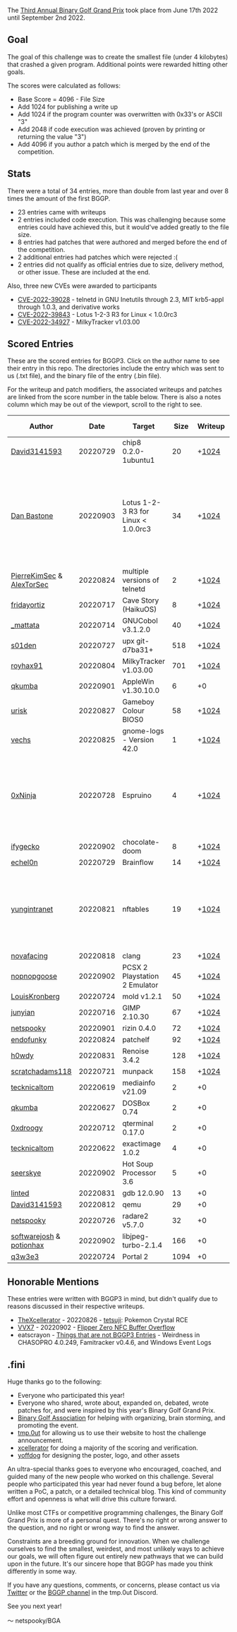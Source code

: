 The [Third Annual Binary Golf Grand Prix](https://tmpout.sh/bggp/3/) took place from June 17th 2022 until September 2nd 2022. 

## Goal

The goal of this challenge was to create the smallest file (under 4 kilobytes) that crashed a given program. Additional points were rewarded hitting other goals. 

The scores were calculated as follows:

- Base Score = 4096 - File Size
- Add 1024 for publishing a write up
- Add 1024 if the program counter was overwritten with 0x33's or ASCII "3"
- Add 2048 if code execution was achieved (proven by printing or returning the value "3")
- Add 4096 if you author a patch which is merged by the end of the competition.

## Stats

There were a total of 34 entries, more than double from last year and over 8 times the amount of the first BGGP. 

- 23 entries came with writeups
- 2 entries included code execution. This was challenging because some entries could have achieved this, but it would've added greatly to the file size.
- 8 entries had patches that were authored and merged before the end of the competition.
- 2 additional entries had patches which were rejected :(
- 2 entries did not qualify as official entries due to size, delivery method, or other issue. These are included at the end.

Also, three new CVEs were awarded to participants 

- [CVE-2022-39028](https://nvd.nist.gov/vuln/detail/CVE-2022-39028) - telnetd in GNU Inetutils through 2.3, MIT krb5-appl through 1.0.3, and derivative works
- [CVE-2022-39843](https://www.cvedetails.com/cve/CVE-2022-39843/) - Lotus 1-2-3 R3 for Linux < 1.0.0rc3
- [CVE-2022-34927](https://cve.mitre.org/cgi-bin/cvename.cgi?name=CVE-2022-34927) - MilkyTracker v1.03.00

## Scored Entries

These are the scored entries for BGGP3. Click on the author name to see their entry in this repo. The directories include the entry which was sent to us (.txt file), and the binary file of the entry (.bin file). 

For the writeup and patch modifiers, the associated writeups and patches are linked from the score number in the table below. There is also a notes column which may be out of the viewport, scroll to the right to see.

| Author | Date | Target | Size | Writeup | PC | Exec | Patch | Total Points | Notes |
|--------|------|--------|------|---------|----|------|-------|--------------|-------|
| [David3141593](./david3141593) | 20220729 | chip8 0.2.0-1ubuntu1 | 20 | +[1024](https://www.da.vidbuchanan.co.uk/blog/bggp3.html) | +0 | +2048 | +[4096](https://github.com/danirod/chip8/pull/35) | **11244** | |
| [Dan Bastone](./danbastone) | 20220903 | Lotus 1-2-3 R3 for Linux < 1.0.0rc3 | 34 | +[1024](https://github.com/taviso/123elf/issues/103) | +0 | +2048 | +[4096](https://github.com/taviso/123elf/pull/104) | **11230** | This score was adjusted, the exploit points were mistakenly not given. See the writeup for details. |
| [PierreKimSec](./pierrekim_alextor) & [AlexTorSec](./pierrekim_alextor) | 20220824 | multiple versions of telnetd | 2 | +[1024](https://pierrekim.github.io/blog/2022-08-24-2-byte-dos-freebsd-netbsd-telnetd-netkit-telnetd-inetutils-telnetd-kerberos-telnetd.html) | +0 | +0 | +[4096](https://git.hadrons.org/cgit/debian/pkgs/inetutils.git/commit/?id=113da8021710d871c7dd72d2a4d5615d42d64289) | **9214** | |
| [fridayortiz](./fridayortiz) | 20220717 | Cave Story (HaikuOS) | 8 | +[1024](https://ortiz.sh/identity/2022/07/17/BGGP3.html) | +0 | +0 | +[4096](https://github.com/EXL/NXEngine/pull/9) | **9208** | |
| [\_mattata](./_mattata) | 20220714 | GNUCobol v3.1.2.0 | 40 | +[1024](https://remyhax.xyz/posts/bggp3-cob/) | +0 | +0 | +[4096](https://sourceforge.net/p/gnucobol/code/4656/) | **9176** | |
| [s01den](./s01den) | 20220727 | upx git-d7ba31+ | 518 | +[1024](https://s01den.github.io/notes_upx.txt) | +0 | +0 | +[4096](https://github.com/upx/upx/commit/e95a82e390b5b1b9d20d65ed6d2297f47048a9d8) | **8698** | |
| [royhax91](./royhax91) | 20220804 | MilkyTracker v1.03.00 | 701 | +[1024](https://github.com/milkytracker/MilkyTracker/issues/275) | +0 | +0 | +[4096](https://github.com/milkytracker/MilkyTracker/issues/275) | **8515** | |
| [qkumba](./qkumba) | 20220901 | AppleWin v1.30.10.0 | 6 | +0 | +0 | +0 | +[4096](https://github.com/AppleWin/AppleWin/issues/1126) | **8186** | |
| [urisk](./urisk) | 20220827 | Gameboy Colour BIOS0 | 58 | +[1024](https://github.com/UriskLyErg/BGGP3) | +1024 | +2048 | +0 | **8134** | |
| [vechs](./vechs) | 20220825 | gnome-logs - Version 42.0 | 1 | +[1024](https://innanet-user.github.io/bggp/3/writeup.txt) | +0 | +0 | +0 | **5119** | |
| [0xNinja](./0xNinja) | 20220728 | Espruino | 4 | +[1024](https://0xninja.fr/bggp3/) | +0 | +0 | +0 | **5116** | A patch was suggested but a different patch was written and merged :( |
| [ifygecko](./ifygecko) | 20220902 | chocolate-doom | 8 | +[1024](https://github.com/ifyGecko/BGGP3) | +0 | +0 | +0 | **5112** | |
| [echel0n](./echel0n) | 20220729 | Brainflow | 14 | +[1024](https://devilinside.me/blogs/brainflow-more-brainoverflow) | +0 | +0 | +0 | **5106** | |
| [yungintranet](./yungintranet) | 20220821 | nftables | 19 | +[1024](https://malware.foundation/nft-nftables-fuzzing-target/) | +0 | +0 | +0 | **5101** | A patch was suggested but a different patch was written and merged :( |
| [novafacing](./novafacing) | 20220818 | clang | 23 | +[1024](https://novafacing.github.io/Binary-Golf-Grand-Prix/) | +0 | +0 | +0 | **5098** | |
| [nopnopgoose](./nopnopgoose) | 20220902 | PCSX 2 Playstation 2 Emulator | 45 | +[1024](https://gist.github.com/nopnopgoose/49ddcb055080bc3c0bd2299e206f01ea) | +0 | +0 | +0 | **5075** | |
| [LouisKronberg](./lkron) | 20220724 | mold v1.2.1 | 50 | +[1024](http://www.louiskronberg.de/bggp3/writeup.html) | +0 | +0 | +0 | **5070** | |
| [junyian](./junyian) | 20220716 | GIMP 2.10.30 | 67 | +[1024](https://junyian.github.io/posts/bggp3/) | +0 | +0 | +0 | **5053** | |
| [netspooky](./netspooky) | 20220901 | rizin 0.4.0 | 72 | +[1024](https://n0.lol/lemonade/) | +0 | +0 | +0 | **5048** | |
| [endofunky](./endofunky) | 20220824 | patchelf | 92 | +[1024](https://xoreaxeax.com/b/bggp3) | +0 | +0 | +0 | **5028** | |
| [h0wdy](./h0wdy) | 20220831 | Renoise 3.4.2 | 128 | +[1024](http://h0wdy.partners/bggp/3.html) | +0 | +0 | +0 | **4992** | |
| [scratchadams118](./scratchadams118) | 20220721 | munpack | 158 | +[1024](https://medium.com/@kevin.massey1189/crashing-munpack-for-bggp3-3b0226909d63) | +0 | +0 | +0 | **4962** | |
| [tecknicaltom](./tecknicaltom) | 20220619 | mediainfo v21.09 | 2 | +0 | +0 | +0 | +0 | **4094** | |
| [qkumba](./qkumba) | 20220627 | DOSBox 0.74 | 2 | +0 | +0 | +0 | +0 | **4094** | |
| [0xdroogy](./0xdroogy) | 20220712 | qterminal 0.17.0 | 2 | +0 | +0 | +0 | +0 | **4094** | |
| [tecknicaltom](./tecknicaltom) | 20220622 | exactimage 1.0.2 | 4 | +0 | +0 | +0 | +0 | **4092** | |
| [seerskye](./seerskye) | 20220902 | Hot Soup Processor 3.6 | 5 | +0 | +0 | +0 | +0 | **4091** | |
| [linted](./linted) | 20220831 | gdb 12.0.90 | 13 | +0 | +0 | +0 | +0 | **4083** | |
| [David3141593](./david3141593) | 20220812 | qemu | 29 | +0 | +0 | +0 | +0  | **4067** | [POC](https://twitter.com/David3141593/status/1558051099868815362) |
| [netspooky](./netspooky) | 20220726 | radare2 v5.7.0 | 32 | +0 | +0 | +0 | +0 | **4064** | [POC](https://twitter.com/netspooky/status/1552047700413235201) |
| [softwarejosh](./softwarejosh_potionhax) & [potionhax](./softwarejosh_potionhax) | 20220902 | libjpeg-turbo-2.1.4 | 166 | +0 | +0 | +0 | +0 | **3930** | |
| [q3w3e3](./q3w3e3) | 20220724 | Portal 2 | 1094 | +0 | +0 | +0 | +0 | **3002** | |

## Honorable Mentions

These entries were written with BGGP3 in mind, but didn't qualify due to reasons discussed in their respective writeups.

- [TheXcellerator](./xcellerator) - 20220826 - [tetsuji](https://xcellerator.github.io/posts/tetsuji/): Pokemon Crystal RCE 
- [VVX7](./vvx7) - 20220902 - [Flipper Zero NFC Buffer Overflow](https://vvx7.io/posts/2022/09/your-amiibos-haunted/)
- eatscrayon - [Things that are not BGGP3 Entries](https://forum.spacehey.com/topic?id=89761) - Weirdness in CHASOPRO 4.0.249, Famitracker v0.4.6, and Windows Event Logs

## .fini

Huge thanks go to the following:
- Everyone who participated this year!
- Everyone who shared, wrote about, expanded on, debated, wrote patches for, and were inspired by this year's Binary Golf Grand Prix.
- [Binary Golf Association](https://twitter.com/binarygolf) for helping with organizing, brain storming, and promoting the event. 
- [tmp.0ut](https://twitter.com/tmpout) for allowing us to use their website to host the challenge announcement.
- [xcellerator](https://twitter.com/TheXcellerator) for doing a majority of the scoring and verification.
- [yoffdog](https://twitter.com/yoffdog) for designing the poster, logo, and other assets

An ultra-special thanks goes to everyone who encouraged, coached, and guided many of the new people who worked on this challenge. Several people who participated this year had never found a bug before, let alone written a PoC, a patch, or a detailed technical blog. This kind of community effort and openness is what will drive this culture forward.

Unlike most CTFs or competitive programming challenges, the Binary Golf Grand Prix is more of a personal quest. There's no right or wrong answer to the question, and no right or wrong way to find the answer. 

Constraints are a breeding ground for innovation. When we challenge ourselves to find the smallest, weirdest, and most unlikely ways to achieve our goals, we will often figure out entirely new pathways that we can build upon in the future. It's our sincere hope that BGGP has made you think differently in some way.

If you have any questions, comments, or concerns, please contact us via [Twitter](https://twitter.com/binarygolf) or the [BGGP channel](https://discord.gg/qbMZN5QbQb) in the tmp.0ut Discord.

See you next year!

～ netspooky/BGA

